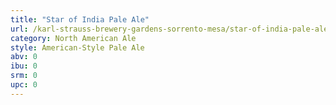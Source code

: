 ```yaml
---
title: "Star of India Pale Ale"
url: /karl-strauss-brewery-gardens-sorrento-mesa/star-of-india-pale-ale/
category: North American Ale
style: American-Style Pale Ale
abv: 0
ibu: 0
srm: 0
upc: 0
---
```


